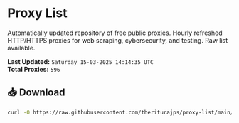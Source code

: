 # Proxy List

Automatically updated repository of free public proxies. Hourly refreshed HTTP/HTTPS proxies for web scraping, cybersecurity, and testing. Raw list available.

**Last Updated:** `Saturday 15-03-2025 14:14:35 UTC`  
**Total Proxies:** `596`

## 📥 Download
```bash
curl -O https://raw.githubusercontent.com/theriturajps/proxy-list/main/proxies.txt
